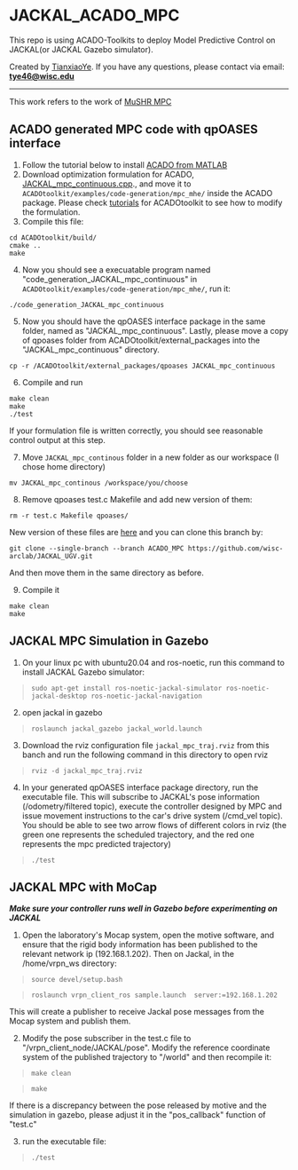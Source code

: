 # JACKAL_ACADO_MPC 
This repo is using ACADO-Toolkits to deploy Model Predictive Control on JACKAL(or JACKAL Gazebo simulator).

Created by [TianxiaoYe](https://github.com/fuwafuwaboom). If you have any questions, please contact via email: **tye46@wisc.edu**
***
This work refers to the work of [MuSHR MPC](https://github.com/wisc-arclab/arclab_vehicles/tree/ACADO-MPC?tab=readme-ov-file)
## ACADO generated MPC code with qpOASES interface
1. Follow the tutorial below to install [ACADO from MATLAB](https://acado.github.io/matlab_overview.html)
2. Download optimization formulation for ACADO, [JACKAL_mpc_continuous.cpp](https://github.com/wisc-arclab/JACKAL_UGV/blob/ACADO_MPC/JACKAL_mpc_continuous.cpp)., and move it to `ACADOtoolkit/examples/code-generation/mpc_mhe/` inside the ACADO package. Please check [tutorials](https://acado.github.io/matlab_overview.html) for ACADOtoolkit to see how to modify the formulation.
3. Compile this file:
```
cd ACADOtoolkit/build/
cmake ..
make
```
4. Now you should see a execuatable program named "code_generation_JACKAL_mpc_continuous" in `ACADOtoolkit/examples/code-generation/mpc_mhe/`, run it:
```
./code_generation_JACKAL_mpc_continuous
```
5. Now you should have the qpOASES interface package in the same folder, named as "JACKAL_mpc_continuous". Lastly, please move a copy of qpoases folder from ACADOtoolkit/external_packages into the "JACKAL_mpc_continuous" directory.
```
cp -r /ACADOtoolkit/external_packages/qpoases JACKAL_mpc_continuous
```
6. Compile and run
```
make clean
make
./test
```
If your formulation file is written correctly, you should see reasonable control output at this step.

7. Move `JACKAL_mpc_continous` folder in a new folder as our workspace (I chose home directory)
```
mv JACKAL_mpc_continous /workspace/you/choose
```
8. Remove qpoases test.c Makefile and add new version of them:
```
rm -r test.c Makefile qpoases/
```
New version of these files are [here](https://github.com/wisc-arclab/JACKAL_UGV/tree/ACADO_MPC/replacement_files)  and you can clone this branch by:
```
git clone --single-branch --branch ACADO_MPC https://github.com/wisc-arclab/JACKAL_UGV.git
```
And then move them in the same directory as before.

9. Compile it
```
make clean
make
```
## JACKAL MPC Simulation in Gazebo

1. On your linux pc with ubuntu20.04 and ros-noetic, run this command to install JACKAL Gazebo simulator: 
> `sudo apt-get install ros-noetic-jackal-simulator ros-noetic-jackal-desktop ros-noetic-jackal-navigation`
2. open jackal in gazebo
> `roslaunch jackal_gazebo jackal_world.launch`
3. Download the rviz configuration file `jackal_mpc_traj.rviz` from this banch and run the following command in this directory to open rviz
> `rviz -d jackal_mpc_traj.rviz`
4. In your generated qpOASES interface package directory, run the executable file. This will subscribe to JACKAL's pose information (/odometry/filtered topic), execute the controller designed by MPC and issue movement instructions to the car's drive system (/cmd_vel topic). You should be able to see two arrow flows of different colors in rviz (the green one represents the scheduled trajectory, and the red one represents the mpc predicted trajectory)
> `./test`

## JACKAL MPC with MoCap
_**Make sure your controller runs well in Gazebo before experimenting on JACKAL**_

1. Open the laboratory's Mocap system, open the motive software, and ensure that the rigid body information has been published to the relevant network ip (192.168.1.202). Then on Jackal, in the /home/vrpn_ws directory:
> `source devel/setup.bash`

> `roslaunch vrpn_client_ros sample.launch  server:=192.168.1.202`

This will create a publisher to receive Jackal pose messages from the Mocap system and publish them.

2. Modify the pose subscriber in the test.c file to "/vrpn_client_node/JACKAL/pose". Modify the reference coordinate system of the published trajectory to "/world" and then recompile it:
> `make clean`

> `make`

If there is a discrepancy between the pose released by motive and the simulation in gazebo, please adjust it in the "pos_callback" function of "test.c"

3. run the executable file:
> `./test`
